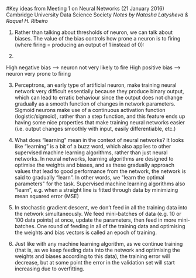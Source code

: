 #Key ideas from Meeting 1 on Neural Networks (21 January 2016)
Cambridge University Data Science Society
_Notes by Natasha Latysheva & Raquel H. Ribeiro_

1. Rather than talking about thresholds of neuron, we can talk about biases. The value of the bias controls how prone a neuron is to firing (where firing = producing an output of 1 instead of 0):

2. 
High negative bias —> neuron not very likely to fire 
High positive bias —> neuron very prone to firing

3. Perceptrons, an early type of artificial neuron, make training neural network very difficult essentially because they produce binary output, which can lead to erratic behaviour since the output does not change gradually as a smooth function of changes in network parameters. Sigmoid neurons make use of a continuous activation function (logistic/sigmoid), rather than a step function, and this feature ends up having some nice properties that make training neural networks easier (i.e. output changes smoothly with input, easily differentiable, etc.)

4. What does “learning” mean in the context of neural networks? It looks like “learning” is a bit of a buzz word, which also applies to other supervised machine learning algorithms, rather than just neural networks. In neural networks, learning algorithms are designed to optimise the weights and biases, and as these gradually approach values that lead to good performance from the network, the network is said to gradually “learn”. In other words, we "learn the optimal parameters" for the task. Supervised machine learning algorithms also “learn”, e.g. when a straight line is fitted through data by minimizing mean squared error (MSE)

5. In stochastic gradient descent, we don’t feed in all the training data into the network simultaneously. We feed mini-batches of data (e.g. 10 or 100 data points) at once, update the parameters, then feed in more mini-batches. One round of feeding in all of the training data and optimising the weights and bias vectors is called an epoch of training. 

6. Just like with any machine learning algorithm, as we continue training (that is, as we keep feeding data into the network and optimising the weights and biases according to this data), the training error will decrease, but at some point the error in the validation set will start increasing due to overfitting. 